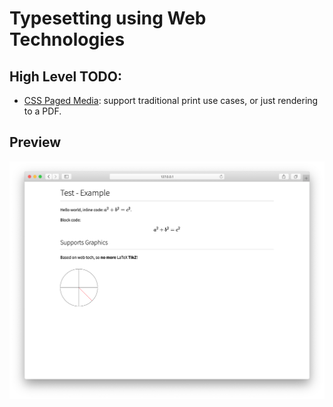 # Typesetting using Web Technologies

## High Level TODO: 

- [CSS Paged Media](https://www.w3.org/TR/css-page-3/): support traditional print use cases, or just rendering to a PDF.

## Preview

![Preview](assets/preview.png)